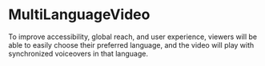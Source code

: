 # MultiLanguageVideo
To improve accessibility, global reach, and user experience, viewers will be able to easily choose their preferred language, and the video will play with synchronized voiceovers in that language.
